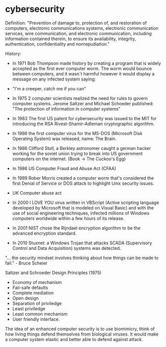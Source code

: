# cybersecurity

Definition: 
"Prevention of damage to, protection of, and restoration of computers, electronic communications systems, electronic communication services, wire communication, and electronic communication, including information contained therein, to ensure its availability, integrity, authentication, confidentiality and nonrepudiation."

History:
* In 1971 Bob Thompson made history by creating a program that is widely accepted as the first ever computer worm. The worm would bounce between computers, and it wasn´t harmful however it would display a message on any infected system saying:
* "I'm a creeper, catch me if you can"

* In 1975 2 computer scientists realized the need for rules to govern computer systems. Jerome Saltzer and Michael Schoeder published: "The protection of information in computer systems"

* In 1983 The first US patent for cybersecurity was issued to the MIT for introducing the RSA Rivest-Shamir-Adleman cryptographic algorithm. 

* In 1986 the first computer virus for the MS-DOS (Microsoft Disk Operating System) was released, name: The Brain.

* In 1986 Clifford Stoll, a Berkley astronomer caught a german hacker working for the soviet union trying to break into US government computers on the internet. (Book -> The Cuckoo's Egg)
* In 1986 US Computer Fraud and Abuse Act (CFAA)

* In 1989 Rober Morris created a computer worm that's considered the first Denial of Service or DOS attack to highlight Unix security issues.

* UK Computer abuse act

* In 2000 I LOVE YOU virus written in VBScript (Active scripting language developed by Microsoft that is modeled on Visual Basic) and with the use of social engineering techniques, infected millions of Windows computers worldwide within a few hours of its release.

* In 2001 NIST chose the Rijndael encryption algorithm to be the advanced encryption standard.

* In 2010 Stuxnet: a Windows Trojan that attacks SCADA (Supervisory Control and Data Acquisition) systems was detected. 


"... the security mindset involves thinking about how things can be made to fail." - Bruce Scheier

Saltzer and Schroeder Design Principles (1975)
- Economy of mechanism
- Fail-safe defaults
- Complete mediation
- Open design
- Separation of priviledge
- Least priviledge
- Least common mechanism
- User friendly interface.

The idea of an enhanced computer security is to use biomimicry, think of how living things defend themselves from biological viruses. It would make a computer system elastic and better able to defend against attack.
